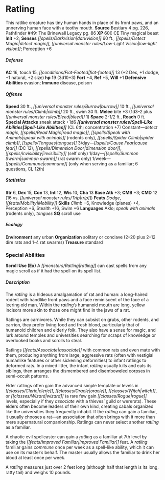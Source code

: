 ﻿---
cssclass: [monsters]
title1: Ratling
desc_short: This ratlike creature has tiny human hands in place of its front paws,
  and an unnerving human face with a toothy mouth.
title2: Ratling
CR: 2
sources:
- name: Bestiary 4
  page: 226
  link: http://paizo.com/products/btpy91ds?Pathfinder-Roleplaying-Game-Bestiary-4
- name: 'Pathfinder #49: The Brinewall Legacy'
  page: 86
  link: http://paizo.com/store/games/roleplayingGames/p/pathfinderRPG/paizo/pathfinderAdventurePath/jadeRegent/v5748btpy8mfv
XP: 600
alignment: CE
size: Tiny
type: magical beast
initiative:
  bonus: 2
senses:
  darkvision: 60
  detect magic: true
  low-light vision: true
AC:
  AC: 16
  touch: 15
  flat_footed: 13
  components:
    dex: 2
    dodge: 1
    natural: 1
    size: 2
HP:
  HP: 19
  long: 3d10+3
saves:
  fort: 4
  ref: 5
  will: 1
defensive_abilities:
- evasion
immunities:
- disease
- poison
speeds:
  base: 30
  burrow: 10
  climb: 20
  swim: 30
attacks:
  melee:
  - - text: bite +3 (1d3-2 plus bleed 1)
      entries:
      - - damage: 1d3-2
        - damage: '1'
          type: bleed
      attack: bite
      bonus:
      - 3
  special:
  - sneak attack +1d6
space: 2.5
reach: 0
spell_like_abilities:
  entries:
  - name: detect magic
    source: default
    freq: Constant
  - name: read magic
    source: default
    freq: Constant
  - name: speak with animals
    source: default
    freq: Constant
    other: rodents only
  - name: spider climb
    source: default
    freq: Constant
  - name: tongues
    source: default
    freq: Constant
  - name: cause fear
    source: default
    freq: 3/day
    DC: 12
  - name: dimension door
    source: default
    freq: 3/day
  - name: invisibility
    source: default
    freq: 3/day
    other: self only
  - name: summon swarm
    source: default
    freq: 1/day
    other: rat swarm only
  - name: commune
    source: default
    freq: 1/week
    paren_text: only when serving as a familiar; 6 questions, CL 12th
  sources:
  - name: default
    CL: 6
    concentration: 7
ability_scores:
  STR: 6
  DEX: 15
  CON: 13
  INT: 12
  WIS: 10
  CHA: 13
BAB: 3
CMB: 3
CMD: 12
CMD_other: 16 vs. trip
feats:
- name: Dodge
- name: Mobility
skills:
  Climb: 6
  Knowledge (planes): 4
  Perception: 6
  Stealth: 16
  Swim: 6
languages:
- Aklo
- speak with animals (rodents only)
- tongues
special_qualities:
- scroll use
ecology:
  environment: any urban
  organization: solitary or conclave (2-20 plus 2-12 dire rats and 1-4 rat swarms)
  treasure_type: standard
special_abilities:
  Scroll Use (Ex): A ratling can cast spells from any magic scroll as if it had the
    spell on its spell list.
desc_long: |-
  The ratling is a hideous amalgamation of rat and human: a long-haired rodent with handlike front paws and a face reminiscent of the face of a leering old man. Within the ratling's humanoid mouth are long, yellow incisors more akin to those one might find in the jaws of a rat.

  Ratlings are carnivores. While they can subsist on grubs, other rodents, and carrion, they prefer living food and fresh blood, particularly that of humanoid children and elderly folk. They also have a sense for magic, and lurk around temples and universities searching for scraps of knowledge or overlooked books and scrolls to steal.

  Ratlings associate with common rats and even mate with them, producing anything from large, aggressive rats (often with vestigial humanlike features or other sickening deformities) to infant ratlings to deformed rats. In a mixed litter, the infant ratling usually kills and eats its siblings, then arranges the dismembered and disemboweled corpses in semi-occult patterns.

  Elder ratlings often gain the advanced simple template or levels in cleric, oracle, witch, or wizard (a rare few gain rogue levels, especially if they associate with a thieves' guild or wererats). These elders often become leaders of their own kind, creating cabals organized like the universities they frequently inhabit. If the ratling can gain a familiar, it usually chooses a rat-an association that often brings with it more than mere supernatural companionship. Ratlings can never select another ratling as a familiar.

  A chaotic evil spellcaster can gain a ratling as a familiar at 7th level by taking the Improved Familiar feat. A ratling familiar gains commune once per week as a spell-like ability, which it can use on its master's behalf. The master usually allows the familiar to drink her blood at least once per week.

  A ratling measures just over 2 feet long (although half that length is its long, ratty tail) and weighs 10 pounds.

---

# Ratling
This ratlike creature has tiny human hands in place of its front paws, and an unnerving human face with a toothy mouth.
**Source** Bestiary 4 pg. 226, Pathfinder #49: The Brinewall Legacy pg. 86
**XP** 600
CE Tiny magical beast
**Init** +2; **Senses** _[[spells/Darkvision|darkvision]]_ 60 ft., _[[spells/Detect Magic|detect magic]]_, _[[universal monster rules/Low-Light Vision|low-light vision]]_; Perception +6

##### Defense

**AC** 16, touch 15, _[[conditions/Flat-Footed|flat-footed]]_ 13 (+2 Dex, +1 dodge, +1 natural, +2 size)
**hp** 19 (3d10+3)
**Fort** +4, **Ref** +5, **Will** +1
**Defensive Abilities** evasion; **Immune** disease, poison

##### Offense
**Speed** 30 ft., _[[universal monster rules/Burrow|burrow]]_ 10 ft., _[[universal monster rules/Climb|climb]]_ 20 ft., swim 30 ft.
**Melee** bite +3 (1d3–2 plus _[[universal monster rules/Bleed|bleed]]_ 1)
**Space** 2-1/2 ft., **Reach** 0 ft.
**Special Attacks** sneak attack +1d6
**_[[universal monster rules/Spell-Like Abilities|Spell-Like Abilities]]_** (CL 6th; concentration +7)
Constant—_detect magic_, _[[spells/Read Magic|read magic]]_, _[[spells/Speak with Animals|speak with animals]]_ (rodents only), _[[spells/Spider Climb|spider climb]]_, _[[spells/Tongues|tongues]]_
3/day—_[[spells/Cause Fear|cause fear]]_ (DC 12), _[[spells/Dimension Door|dimension door]]_, _[[spells/Invisibility|invisibility]]_ (self only)
1/day—_[[spells/Summon Swarm|summon swarm]]_ (rat swarm only)
1/week—_[[spells/Commune|commune]]_ (only when serving as a familiar; 6 questions, CL 12th)

##### Statistics
**Str** 6, **Dex** 15, **Con** 13, **Int** 12, **Wis** 10, **Cha** 13
**Base Atk** +3; **CMB** +3; **CMD** 12 (16 vs. _[[universal monster rules/Trip|trip]]_)
**Feats** _Dodge_, _[[feats/Mobility|Mobility]]_
**Skills** _Climb_ +6, Knowledge (planes) +4, Perception +6, Stealth +16, Swim +6
**Languages** Aklo; _speak with animals_ (rodents only), _tongues_
**SQ** scroll use

##### Ecology

**Environment** any urban
**Organization** solitary or conclave (2–20 plus 2–12 dire rats and 1–4 rat swarms)
**Treasure** standard

### Special Abilities
**Scroll Use (Ex)** A _[[monsters/Ratling|ratling]]_ can cast spells from any magic scroll as if it had the spell on its spell list.

##### Description

The _ratling_ is a hideous amalgamation of rat and human: a long-haired rodent with handlike front paws and a face reminiscent of the face of a leering old man. Within the _ratling_’s humanoid mouth are long, yellow incisors more akin to those one might find in the jaws of a rat.

Ratlings are carnivores. While they can subsist on grubs, other rodents, and carrion, they prefer living food and fresh blood, particularly that of humanoid children and elderly folk. They also have a sense for magic, and lurk around temples and universities searching for scraps of knowledge or overlooked books and scrolls to steal.

Ratlings _[[feats/Associate|associate]]_ with common rats and even mate with them, producing anything from large, aggressive rats (often with vestigial humanlike features or other sickening deformities) to infant ratlings to deformed rats. In a mixed litter, the infant _ratling_ usually kills and eats its siblings, then arranges the dismembered and disemboweled corpses in semi-occult patterns.

Elder ratlings often gain the advanced simple template or levels in _[[classes/Cleric|cleric]]_, _[[classes/Oracle|oracle]]_, _[[classes/Witch|witch]]_, or _[[classes/Wizard|wizard]]_ (a rare few gain _[[classes/Rogue|rogue]]_ levels, especially if they _associate_ with a thieves’ guild or wererats). These elders often become leaders of their own kind, creating cabals organized like the universities they frequently inhabit. If the _ratling_ can gain a familiar, it usually chooses a rat—an association that often brings with it more than mere supernatural companionship. Ratlings can never select another _ratling_ as a familiar.

A chaotic evil spellcaster can gain a _ratling_ as a familiar at 7th level by taking the _[[feats/Improved Familiar|Improved Familiar]]_ feat. A _ratling_ familiar gains _commune_ once per week as a spell-like ability, which it can use on its master’s behalf. The master usually allows the familiar to drink her blood at least once per week.

A _ratling_ measures just over 2 feet long (although half that length is its long, ratty tail) and weighs 10 pounds.